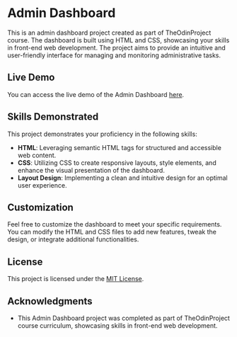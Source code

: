 # Admin Dashboard

This is an admin dashboard project created as part of TheOdinProject course. The dashboard is built using HTML and CSS, showcasing your skills in front-end web development. The project aims to provide an intuitive and user-friendly interface for managing and monitoring administrative tasks.

## Live Demo

You can access the live demo of the Admin Dashboard [here](https://nduvhoedward.github.io/Admin_Dashboard/).


## Skills Demonstrated

This project demonstrates your proficiency in the following skills:

- **HTML**: Leveraging semantic HTML tags for structured and accessible web content.
- **CSS**: Utilizing CSS to create responsive layouts, style elements, and enhance the visual presentation of the dashboard.
- **Layout Design**: Implementing a clean and intuitive design for an optimal user experience.


## Customization

Feel free to customize the dashboard to meet your specific requirements. You can modify the HTML and CSS files to add new features, tweak the design, or integrate additional functionalities.


## License

This project is licensed under the [MIT License](LICENSE).

## Acknowledgments

- This Admin Dashboard project was completed as part of TheOdinProject course curriculum, showcasing skills in front-end web development.


